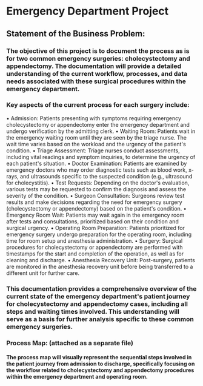 # Emergency Department Project
## Statement of the Business Problem:
### The objective of this project is to document the process as is for two common emergency surgeries: cholecystectomy and appendectomy. The documentation will provide a detailed understanding of the current workflow, processes, and data needs associated with these surgical procedures within the emergency department.
### Key aspects of the current process for each surgery include:
•	Admission: Patients presenting with symptoms requiring emergency cholecystectomy or appendectomy enter the emergency department and undergo verification by the admitting clerk.
•	Waiting Room: Patients wait in the emergency waiting room until they are seen by the triage nurse. The wait time varies based on the workload and the urgency of the patient's condition.
•	Triage Assessment: Triage nurses conduct assessments, including vital readings and symptom inquiries, to determine the urgency of each patient's situation.
•	Doctor Examination: Patients are examined by emergency doctors who may order diagnostic tests such as blood work, x-rays, and ultrasounds specific to the suspected condition (e.g., ultrasound for cholecystitis).
•	Test Requests: Depending on the doctor's evaluation, various tests may be requested to confirm the diagnosis and assess the severity of the condition.
•	Surgeon Consultation: Surgeons review test results and make decisions regarding the need for emergency surgery (cholecystectomy or appendectomy) based on the patient's condition.
•	Emergency Room Wait: Patients may wait again in the emergency room after tests and consultations, prioritized based on their condition and surgical urgency.
•	Operating Room Preparation: Patients prioritized for emergency surgery undergo preparation for the operating room, including time for room setup and anesthesia administration.
•	Surgery: Surgical procedures for cholecystectomy or appendectomy are performed with timestamps for the start and completion of the operation, as well as for cleaning and discharge.
•	Anesthesia Recovery Unit: Post-surgery, patients are monitored in the anesthesia recovery unit before being transferred to a different unit for further care.
### This documentation provides a comprehensive overview of the current state of the emergency department's patient journey for cholecystectomy and appendectomy cases, including all steps and waiting times involved. This understanding will serve as a basis for further analysis specific to these common emergency surgeries.
### Process Map: (attached as a separate file)
#### The process map will visually represent the sequential steps involved in the patient journey from admission to discharge, specifically focusing on the workflow related to cholecystectomy and appendectomy procedures within the emergency department and operating room.

